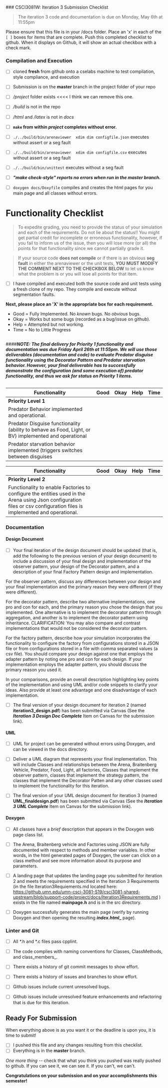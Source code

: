 ﻿﻿﻿﻿﻿### CSCI3081W: Iteration 3 Submission Checklist>The iteration 3 code and documentation is due on Monday, May 6th at 11:55pmPlease ensure that this file is in your /docs folder. Place an 'x' in each of the `[ ]` boxes for items that are complete. Push this completed checklist to github. When it displays on Github, it will show an actual checkbox with a check mark.### Compilation and Execution- [ ]  cloned **fresh** from github onto a cselabs machine to test compilation, style compliance, and execution- [ ] Submission is on the **master** branch in the project folder of your repo- [ ] _/project_ folder exists   <<<< I think we can remove this one.- [ ] _/build_ is not in the repo- [ ] _/html_  and _/latex_ is not in _docs_- [ ] **__`make` from within _project_ completes without error.__**- [ ] `./../build/bin/arenaviewer  xdim dim configfile.json` executes without assert or a seg fault- [ ] `./../build/bin/arenaviewer  xdim dim configfile.csv` executes without assert or a seg fault- [ ] `./../build/bin/unittest` executes without a seg fault- [ ] **_"make check-style" reports no errors when run in the master branch._**- [ ] `doxygen docs/Doxyfile` compiles and creates the html pages for you main page and  all classes without errors.# Functionality Checklist> To expedite grading, you need to provide the status of your simulation and each of the requirements. Do not lie about the status!! You might get partial credit for incomplete or erroneous functionality, however, if you fail to inform us of the issue, then you will lose more (or all) the points for that functionality since we cannot partially grade it.>If your source code  **does not compile** or if there is an obvious **seg fault** in either the arenaviewer or the unit tests, **__YOU MUST MODIFY THE COMMENT NEXT TO THE CHECKBOX BELOW__** to let us know what the problem is or you will lose all points for that item.- [ ] I have compiled and executed both the source code and unit tests using a fresh clone of my repo. They compile and execute without segmentation faults.**__Next, please place an 'X' in the appropriate box for each requirement.__**- Good = Fully Implemented. No _known_ bugs. No _obvious_ bugs.- Okay = Works but some bugs (recorded as a bug/issue on github).- Help = Attempted but not working.- Time = No to Little Progress######**_NOTE:  The final delivery for  Priority 1 functionality and documentation was due Friday April 26th at 11:55pm.  We will use those deliverables (documentation and code) to evaluate Predator disguise functionality using the Decorator Pattern and Predator starvation behavior.   However, your final deliverable has to successfully demonstrate the configuration (and some execution of) predator functionality, and thus we ask for status on Priority 1 items._** ##| Functionality | Good | Okay | Help | Time || ------------- | ---- |----- | ---- | ---- || **__Priority Level 1__** || Predator Behavior implemented and operational. |  |  |  |  || Predator Disguise functionality (ability to behave as Food, Light, or BV) implemented and operational |  |  |  |  || Predator starvation behavior implemented (triggers switches between disguises |  |  |  |  || Functionality | Good | Okay | Help | Time || ------------- | ---- |----- | ---- | ---- || **__Priority Level 2__** || Functionality to enable Factories to configure the entities used in the Arena using Json configuration files or csv configuration files is implemented and operational.   |  |  |  |  |### Documentation#### Design Document - [ ] Your final iteration of the design document should be updated (that is,  add the following to the previous version of your design document) to include a discussion of  your final design and implementation of the observer pattern, your design of the Decorator pattern, and a description of your final Factory Pattern design and implementation.For the observer pattern, discuss any differences between your design and your final implementation and the primary reason they were different (if they were different).For the decorator pattern, describe two alternative implementations, one pro and con for each, and the primary reason you chose the design that you implemented. One alternative is to implement the decorator pattern through aggregation, and another is to implement the decorator pattern using inheritance. CLARIFICATION: You may also compare and contrast implementations that would not be considered the decorator pattern.For the factory pattern, describe how your simulation incorporates the functionality to configure the factory from configurations stored in a JSON file or from configurations stored in a file with comma separated values (a csv file). You should compare your design against one that employs the adapter pattern by noting one pro and con for each design. If your implementation employs the adapter pattern, you should discuss the primary reason you used it.In your comparisons, provide an overall description highlighting key points of the implementation and using UML and/or code snippets to clarify your ideas. Also provide at least one advantage and one disadvantage of each implementation.- [ ] The final version of your design document for iteration 2 (named **__iteration3\_design.pdf__**) has been submitted via Canvas (See the **_Iteration 3  Design Doc Complete_** Item on Canvas for the submission link).#### UML - [ ] UML for project can be generated without errors using Doxygen,  and can be viewed in the docs directory.- [ ]  Deliver a UML diagram  that represents your final implementation. This will include Classes and relationships between the Arena, Braitenberg Vehicle, Predator, Food, Light, all factories, Classes that implement the observer pattern, classes that implement the strategy pattern, the classes that implement the Decorator Patten and any other classes used to implement the functionality for this iteration.- [ ] The final version of your UML design document for iteration 3 (named **__UML\_finaldesign.pdf__**) has been submitted via Canvas (See the **_Iteration 3  UML Complete_** Item on Canvas for the submission link).#### Doxygen- [ ] All classes have a _brief_ description that appears in the Doxygen web page class list.- [ ] The Arena, Braitenberg vehicle and Factories using JSON  are fully documented with respect to methods and member variables. In other words, in the html generated pages of Doxygen, the user can click on a class method and see more information about its purpose and parameters.- [ ] A landing page that updates the landing page you submitted for iteration 2 and  meets the requirements specified in the Iteration 3 Requirements (in the file Iteration3Requiements.md located here: https://github.umn.edu/umn-csci-3081-S19/csci3081-shared-upstream/blob/support-code/project/docs/Iteration3Requirements.md ) exists in the file named **__mainpage.h__** and is in the src directory.- [ ] Doxygen successfully generates the main page (verify by running Doxygen and then opening the resulting **_index.html__** page).  ### Linter and Git- [ ] All *.h and *.c files pass cpplint.- [ ] The code complies with naming conventions for Classes, ClassMethods, and class\_members\_.- [ ] There exists a history of git commit messages to show effort.- [ ] There exists a history of issues and branches to show effort.- [ ] Github issues include current unresolved bugs.- [ ] Github issues include unresolved feature enhancements and refactoring that is due for this iteration.## Ready For SubmissionWhen everything above is as you want it or the deadline is upon you, it is time to submit!- [ ] I pushed this file and any changes resulting from this checklist.- [ ] Everything is in the **__master__** branch._One more thing_ -- check that what you think you pushed was really pushed to github. If you can see it, we can see it. If you can't, we can't.**Congratulations on your submission and on your accomplishments this semester!**